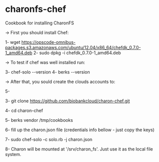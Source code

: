 # charonfs-chef
Cookbook for installing CharonFS

-> First you should install Chef:

1- wget https://opscode-omnibus-packages.s3.amazonaws.com/ubuntu/12.04/x86_64/chefdk_0.7.0-1_amd64.deb
2- sudo dpkg -i chefdk_0.7.0-1_amd64.deb

-> To test if chef was well installed run:

3- chef-solo --version
4- berks --version

-> After that, you sould create the clouds accounts to:

5- 

3- git clone https://github.com/biobankcloud/charon-chef.git

4- cd charon-chef

5- berks vendor /tmp/cookbooks

6- fill up the charon.json file (credentials info bellow - just copy the keys)

7- sudo chef-solo -c solo.rb -j charon.json

8- Charon will be mounted at '/srv/charon_fs'. Just use it as the local file system.
